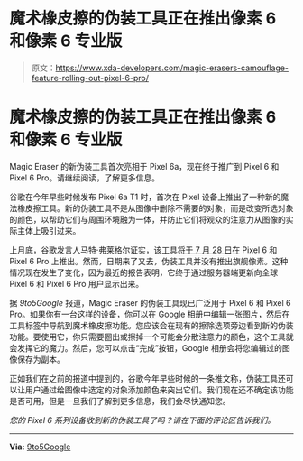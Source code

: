# 魔术橡皮擦的伪装工具正在推出像素 6 和像素 6 专业版

> 原文：<https://www.xda-developers.com/magic-erasers-camouflage-feature-rolling-out-pixel-6-pro/>

# 魔术橡皮擦的伪装工具正在推出像素 6 和像素 6 专业版

Magic Eraser 的新伪装工具首次亮相于 Pixel 6a，现在终于推广到 Pixel 6 和 Pixel 6 Pro。请继续阅读，了解更多信息。

谷歌在今年早些时候发布 Pixel 6a T1 时，首次在 Pixel 设备上推出了一种新的魔法橡皮擦工具。新的伪装工具不是从图像中删除不需要的对象，而是改变所选对象的颜色，以帮助它们与周围环境融为一体，并防止它们将观众的注意力从图像的实际主体上吸引过来。

上月底，谷歌发言人马特·弗莱格尔证实，该工具[将于 7 月 28 日](https://www.xda-developers.com/magic-eraser-camouflage-pixel-6-pixel-6-pro/)在 Pixel 6 和 Pixel 6 Pro 上推出。然而，日期来了又去，伪装工具并没有推出旗舰像素。这种情况现在发生了变化，因为最近的报告表明，它终于通过服务器端更新向全球 Pixel 6 和 Pixel 6 Pro 用户显示出来。

据 *9to5Google* 报道，Magic Eraser 的伪装工具现已广泛用于 Pixel 6 和 Pixel 6 Pro。如果你有一台这样的设备，你可以在 Google 相册中编辑一张图片，然后在工具标签中导航到魔术橡皮擦功能。您应该会在现有的擦除选项旁边看到新的伪装功能。要使用它，你只需要圈出或擦掉一个可能会分散注意力的颜色，这个工具就会发挥它的魔力。然后，您可以点击“完成”按钮，Google 相册会将您编辑过的图像保存为副本。

正如我们在之前的报道中提到的，谷歌今年早些时候的一条推文称，伪装工具还可以让用户通过给图像中选定的对象添加颜色来突出它们。我们现在还不确定该功能是否可用，但是一旦我们了解到更多信息，我们会尽快通知您。

*您的 Pixel 6 系列设备收到新的伪装工具了吗？请在下面的评论区告诉我们。*

* * *

**Via:** [9to5Google](https://9to5google.com/2022/08/09/pixel-6-magic-eraser-camouflage/)